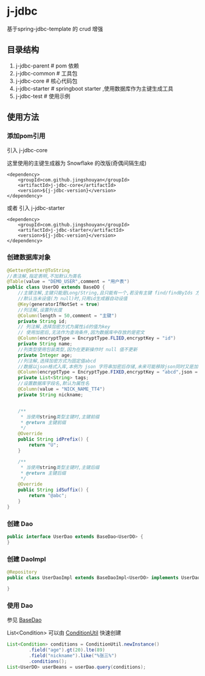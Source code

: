 # j-jdbc
基于spring-jdbc-template 的 crud 增强

## 目录结构
1. j-jdbc-parent # pom 依赖
2. j-jdbc-common # 工具包
3. j-jdbc-core # 核心代码包
4. j-jdbc-starter # springboot starter ,使用数据库作为主键生成工具
5. j-jdbc-test # 使用示例

## 使用方法

### 添加pom引用
引入 j-jdbc-core

这里使用的主键生成器为 Snowflake 的改版(奇偶间隔生成)
```pom
<dependency>
    <groupId>com.github.jingshouyan</groupId>
    <artifactId>j-jdbc-core</artifactId>
    <version>${j-jdbc-version}</version>
</dependency>
```
或者 引入 j-jdbc-starter


```pom
<dependency>
    <groupId>com.github.jingshouyan</groupId>
    <artifactId>j-jdbc-starter</artifactId>
    <version>${j-jdbc-version}</version>
</dependency>
```


### 创建数据库对象
```java
@Getter@Setter@ToString
//表注解,指定表明,不加默认为类名
@Table(value = "DEMO_USER",comment = "用户表")
public class UserDO extends BaseDO {
    //主键注解,主键只能是Long/String,且只能有一个,若没有主键 find/findByIds 方法不能使用
    //默认当未设值(为 null)时,只用id生成器自动设值
    @Key(generatorIfNotSet = true)
    //列注解,设置列长度
    @Column(length = 50,comment = "主键")
    private String id;
    // 列注解,选择加密方式为属性id的值为key
    // 使用加密后,无法作为查询条件,因为数据库中存放的是密文
    @Column(encryptType = EncryptType.FLIED,encryptKey = "id")
    private String name;
    //列类型使用包装类型,因为在更新操作时 null 值不更新
    private Integer age;
    //列注解,选择加密方式为固定值abcd
    //数据以json格式入库,本例为 json 字符串加密后存储,未来可能移除json同时又是加密字段的模式
    @Column(encryptType = EncryptType.FIXED,encryptKey = "abcd",json = true,length = 1000)
    private List<String> tags;
    //设置数据库字段名,默认为属性名
    @Column(value = "NICK_NAME_TT4")
    private String nickname;


    /**
     * 当使用string类型主键时,主键前缀
     * @return 主键前缀
     */
    @Override
    public String idPrefix() {
        return "U";
    }

    /**
     * 当使用string类型主键时,主键后缀
     * @return 主键后缀
     */
    @Override
    public String idSuffix() {
        return "@abc";
    }
}

```
### 创建 Dao
```java
public interface UserDao extends BaseDao<UserDO> {
}
```
### 创建 DaoImpl
```java
@Repository
public class UserDaoImpl extends BaseDaoImpl<UserDO> implements UserDao {

}
```
### 使用 Dao
参见 [BaseDao](j-jdbc-core/src/main/java/com/github/jingshouyan/jdbc/core/dao/BaseDao.java)

List\<Condition\> 可以由 [ConditionUtil](j-jdbc-common/src/main/java/com/github/jingshouyan/jdbc/comm/util/ConditionUtil.java) 快速创建
```java
List<Condition> conditions = ConditionUtil.newInstance()
        .field("age").gt(20).lte(89)
        .field("nickname").like("%张三%")
        .conditions();
List<UserDO> userBeans = userDao.query(conditions);
```
